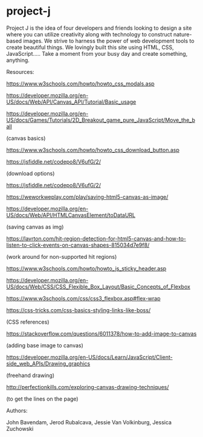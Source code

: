 # project-j
 Project J is the idea of four developers and friends looking to design a site where you can utilize creativity along with technology to construct nature-based images. We strive to harness the power of web development tools to create beautiful things. We lovingly  built this site using HTML, CSS, JavaScript….. Take a moment from your busy day and create something, anything. 

Resources:

https://www.w3schools.com/howto/howto_css_modals.asp

https://developer.mozilla.org/en-US/docs/Web/API/Canvas_API/Tutorial/Basic_usage

https://developer.mozilla.org/en-US/docs/Games/Tutorials/2D_Breakout_game_pure_JavaScript/Move_the_ball

(canvas basics)

https://www.w3schools.com/howto/howto_css_download_button.asp 

https://jsfiddle.net/codepo8/V6ufG/2/

(download options)

https://jsfiddle.net/codepo8/V6ufG/2/ 

https://weworkweplay.com/play/saving-html5-canvas-as-image/

https://developer.mozilla.org/en-US/docs/Web/API/HTMLCanvasElement/toDataURL

(saving canvas as img)

https://lavrton.com/hit-region-detection-for-html5-canvas-and-how-to-listen-to-click-events-on-canvas-shapes-815034d7e9f8/

(work around for non-supported hit regions)

https://www.w3schools.com/howto/howto_js_sticky_header.asp 

https://developer.mozilla.org/en-US/docs/Web/CSS/CSS_Flexible_Box_Layout/Basic_Concepts_of_Flexbox

https://www.w3schools.com/css/css3_flexbox.asp#flex-wrap 

https://css-tricks.com/css-basics-styling-links-like-boss/ 

(CSS references)

https://stackoverflow.com/questions/6011378/how-to-add-image-to-canvas

(adding base image to canvas)

https://developer.mozilla.org/en-US/docs/Learn/JavaScript/Client-side_web_APIs/Drawing_graphics

(freehand drawing)

http://perfectionkills.com/exploring-canvas-drawing-techniques/

(to get the lines on the page)

Authors:

John Bavendam, Jerod Rubalcava, Jessie Van Volkinburg, Jessica Zuchowski

